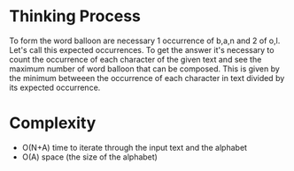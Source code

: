 # Thinking Process 

To form the word balloon are necessary 1 occurrence of b,a,n and 2 of o,l. Let's call this expected occurrences.
To get the answer it's necessary to count the occurrence of each character of the given text and see the maximum number of word balloon that can be composed.
This is given by the minimum betweeen the occurrence of each character in text divided by its expected occurrence.

# Complexity

* O(N+A) time to iterate through the input text and the alphabet
* O(A) space (the size of the alphabet)
